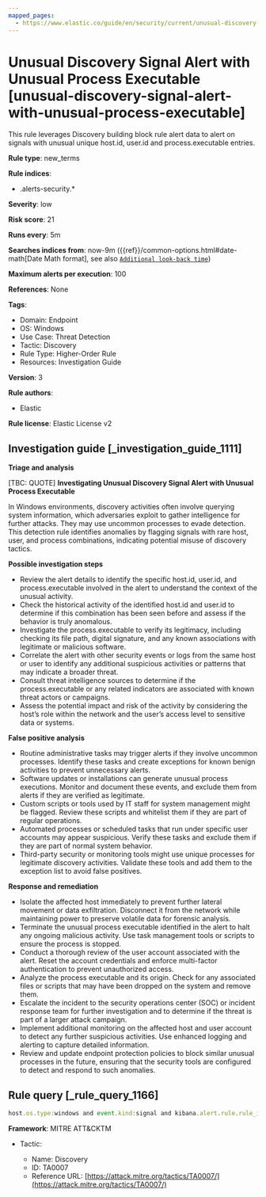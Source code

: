 ```yaml
---
mapped_pages:
  - https://www.elastic.co/guide/en/security/current/unusual-discovery-signal-alert-with-unusual-process-executable.html
---
```


# Unusual Discovery Signal Alert with Unusual Process Executable [unusual-discovery-signal-alert-with-unusual-process-executable]

This rule leverages Discovery building block rule alert data to alert on signals with unusual unique host.id, user.id and process.executable entries.

**Rule type**: new_terms

**Rule indices**:

* .alerts-security.*

**Severity**: low

**Risk score**: 21

**Runs every**: 5m

**Searches indices from**: now-9m ({{ref}}/common-options.html#date-math[Date Math format], see also [`Additional look-back time`](docs-content://solutions/security/detect-and-alert/create-detection-rule.md#rule-schedule))

**Maximum alerts per execution**: 100

**References**: None

**Tags**:

* Domain: Endpoint
* OS: Windows
* Use Case: Threat Detection
* Tactic: Discovery
* Rule Type: Higher-Order Rule
* Resources: Investigation Guide

**Version**: 3

**Rule authors**:

* Elastic

**Rule license**: Elastic License v2

## Investigation guide [_investigation_guide_1111]

**Triage and analysis**

[TBC: QUOTE]
**Investigating Unusual Discovery Signal Alert with Unusual Process Executable**

In Windows environments, discovery activities often involve querying system information, which adversaries exploit to gather intelligence for further attacks. They may use uncommon processes to evade detection. This detection rule identifies anomalies by flagging signals with rare host, user, and process combinations, indicating potential misuse of discovery tactics.

**Possible investigation steps**

* Review the alert details to identify the specific host.id, user.id, and process.executable involved in the alert to understand the context of the unusual activity.
* Check the historical activity of the identified host.id and user.id to determine if this combination has been seen before and assess if the behavior is truly anomalous.
* Investigate the process.executable to verify its legitimacy, including checking its file path, digital signature, and any known associations with legitimate or malicious software.
* Correlate the alert with other security events or logs from the same host or user to identify any additional suspicious activities or patterns that may indicate a broader threat.
* Consult threat intelligence sources to determine if the process.executable or any related indicators are associated with known threat actors or campaigns.
* Assess the potential impact and risk of the activity by considering the host’s role within the network and the user’s access level to sensitive data or systems.

**False positive analysis**

* Routine administrative tasks may trigger alerts if they involve uncommon processes. Identify these tasks and create exceptions for known benign activities to prevent unnecessary alerts.
* Software updates or installations can generate unusual process executions. Monitor and document these events, and exclude them from alerts if they are verified as legitimate.
* Custom scripts or tools used by IT staff for system management might be flagged. Review these scripts and whitelist them if they are part of regular operations.
* Automated processes or scheduled tasks that run under specific user accounts may appear suspicious. Verify these tasks and exclude them if they are part of normal system behavior.
* Third-party security or monitoring tools might use unique processes for legitimate discovery activities. Validate these tools and add them to the exception list to avoid false positives.

**Response and remediation**

* Isolate the affected host immediately to prevent further lateral movement or data exfiltration. Disconnect it from the network while maintaining power to preserve volatile data for forensic analysis.
* Terminate the unusual process executable identified in the alert to halt any ongoing malicious activity. Use task management tools or scripts to ensure the process is stopped.
* Conduct a thorough review of the user account associated with the alert. Reset the account credentials and enforce multi-factor authentication to prevent unauthorized access.
* Analyze the process executable and its origin. Check for any associated files or scripts that may have been dropped on the system and remove them.
* Escalate the incident to the security operations center (SOC) or incident response team for further investigation and to determine if the threat is part of a larger attack campaign.
* Implement additional monitoring on the affected host and user account to detect any further suspicious activities. Use enhanced logging and alerting to capture detailed information.
* Review and update endpoint protection policies to block similar unusual processes in the future, ensuring that the security tools are configured to detect and respond to such anomalies.


## Rule query [_rule_query_1166]

```js
host.os.type:windows and event.kind:signal and kibana.alert.rule.rule_id:"1d72d014-e2ab-4707-b056-9b96abe7b511"
```

**Framework**: MITRE ATT&CKTM

* Tactic:

    * Name: Discovery
    * ID: TA0007
    * Reference URL: [https://attack.mitre.org/tactics/TA0007/](https://attack.mitre.org/tactics/TA0007/)



